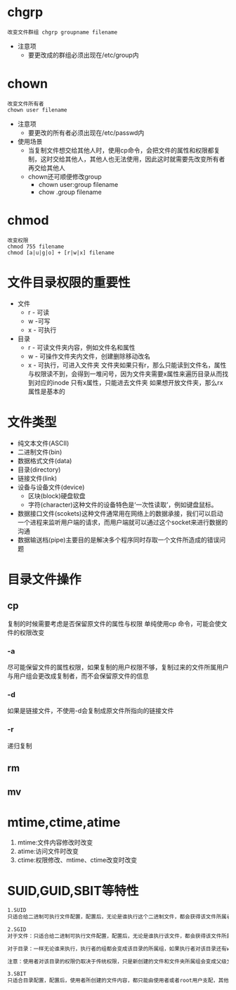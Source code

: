 # chgrp
	改变文件群组 chgrp groupname filename
 + 注意项
	 + 要更改成的群组必须出现在/etc/group内
# chown
	改变文件所有者 
	chown user filename
	
	  
+ 注意项
	+ 要更改的所有者必须出现在/etc/passwd内
+ 使用场景
	+ 当复制文件想交给其他人时，使用cp命令，会把文件的属性和权限都复制，这时交给其他人，其他人也无法使用，因此这时就需要先改变所有者再交给其他人
	+ chown还可顺便修改group
		+ chown user:group filename
		+ chow .group filename
# chmod
	改变权限 
	chmod 755 filename
	chmod [a|u|g|o] + [r|w|x] filename

# 文件目录权限的重要性
+ 文件
	+ r - 可读
	+ w -可写
	+ x - 可执行
+ 目录
	+ r - 可读文件夹内容，例如文件名和属性
	+ w - 可操作文件夹内文件，创建删除移动改名
	+ x - 可执行，可进入文件夹
文件夹如果只有r，那么只能读到文件名，属性与权限读不到，会得到一堆问号，因为文件夹需要x属性来遍历目录从而找到对应的inode
只有x属性，只能进去文件夹
如果想开放文件夹，那么rx属性是基本的
# 文件类型
+ 纯文本文件(ASCII)
+ 二进制文件(bin)
+ 数据格式文件(data)
+ 目录(directory)
+ 链接文件(link)
+ 设备与设备文件(device)
	+ 区块(block)硬盘软盘
	+ 字符(character)这种文件的设备特色是‘一次性读取’，例如键盘鼠标。
+ 数据接口文件(scokets)这种文件通常用在网络上的数据承接，我们可以启动一个进程来监听用户端的请求，而用户端就可以通过这个socket来进行数据的沟通
+ 数据输送档(pipe)主要目的是解决多个程序同时存取一个文件所造成的错误问题
# 目录文件操作
## cp
复制的时候需要考虑是否保留原文件的属性与权限
单纯使用cp 命令，可能会使文件的权限改变
### -a
尽可能保留文件的属性权限，如果复制的用户权限不够，复制过来的文件所属用户与用户组会更改成复制者，而不会保留原文件的信息
### -d
如果是链接文件，不使用-d会复制成原文件所指向的链接文件
### -r
递归复制
## rm
## mv

# mtime,ctime,atime
1. mtime:文件内容修改时改变
2. atime:访问文件时改变
3. ctime:权限修改、mtime、ctime改变时改变
# SUID,GUID,SBIT等特性
```bash
1.SUID
只适合给二进制可执行文件配置，配置后，无论是谁执行这个二进制文件，都会获得该文件所属者的身份，例如该文件属于root用户，就会获得root身份

2.SGID
对于文件：只适合给二进制可执行文件配置，配置后，无论是谁执行该文件，都会获得该文件所属组的支持，换句话说，就是使用者的组变成了该文件的所属组

对于目录：一样无论谁来执行，执行者的组都会变成该目录的所属组，如果执行者对该目录还有w权限，那么执行者所创建的内容的组都属于该目录的所属组。

注意：使用者对该目录的权限仍取决于传统权限，只是新创建的文件和文件夹所属组会变成父级文件夹的所属组

3.SBIT
只适合目录配置，配置后，使用者所创建的文件内容，都只能由使用者或者root用户支配，其他用户无法删除
```